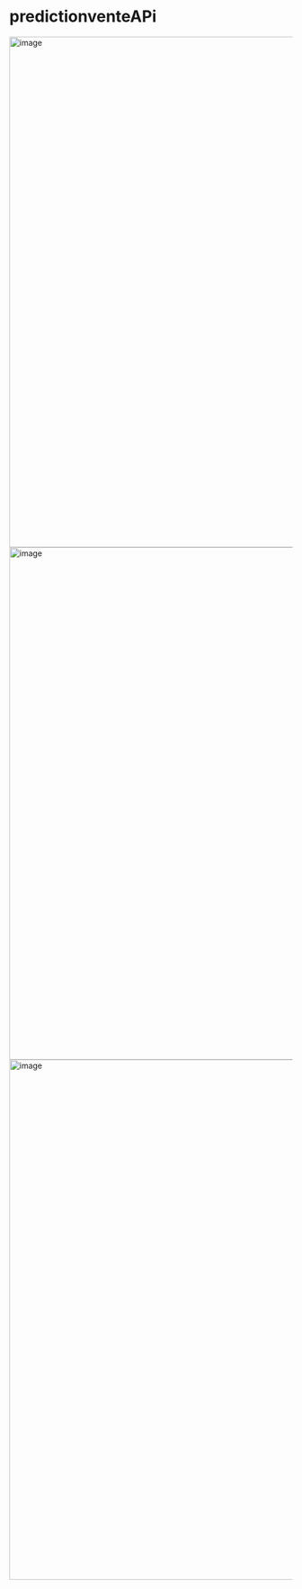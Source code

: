 # predictionventeAPi
<img width="908" alt="image" src="https://github.com/user-attachments/assets/5ad22656-fc50-4180-b159-3b9e0697e2ed" />

<img width="911" alt="image" src="https://github.com/user-attachments/assets/311ca7fb-cd6b-45b6-8ff0-21c46cf00df3" />
<img width="925" alt="image" src="https://github.com/user-attachments/assets/5f9c27ef-3c28-492c-98a3-39f81b963ca0" />

